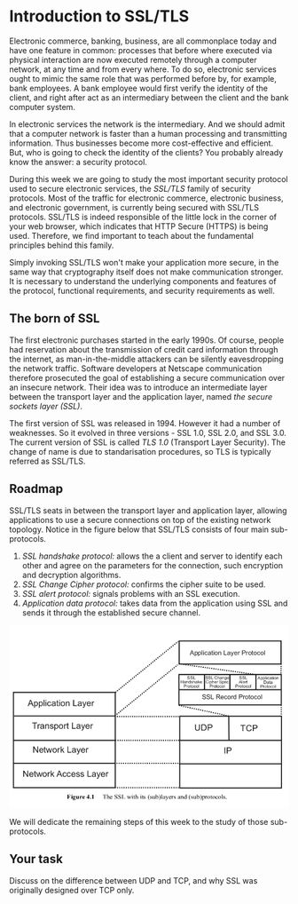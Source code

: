 # Introduction to SSL/TLS

Electronic commerce, banking, business, are all commonplace today and have one feature in common: processes that before where executed via physical interaction are now executed remotely through a computer network, at any time and from every where. To do so, electronic services ought to mimic the same role that was performed before by, for example, bank employees. A bank employee would first verify the identity of the client, and right after  act as an intermediary between the client and the bank computer system. 

In electronic services the network is the intermediary. And we should admit that a computer network is faster than a human processing and transmitting information. Thus businesses become more cost-effective and efficient. But, who is going to check the identity of the clients? You probably already know the answer: a security protocol. 

During this week we are going to study the most important security protocol used to secure electronic services, the *SSL/TLS* family of security protocols. Most of the traffic 
for electronic commerce, electronic business, and electronic government, is currently being secured with SSL/TLS protocols. SSL/TLS is indeed responsible of the little lock in the corner of your web browser, which indicates that HTTP Secure (HTTPS) is being used.  Therefore, we find important to teach about the fundamental principles behind this family. 

Simply invoking SSL/TLS won't make your application more secure, in the same way that cryptography itself does not make communication stronger. It is necessary to understand the underlying components and features of the protocol, functional requirements, and security requirements as well. 

## The born of SSL

The first electronic purchases started in the early 1990s. Of course, people had reservation about the transmission of credit card information through the internet, as man-in-the-middle attackers can be silently eavesdropping the network traffic. Software developers at Netscape communication therefore prosecuted the goal of establishing a secure communication over an insecure network. Their idea was to introduce an intermediate layer between the transport layer and the application layer, named *the secure sockets layer (SSL)*. 

The first version of SSL was released in 1994. However it had a number of weaknesses. So it evolved in three versions - SSL 1.0, SSL 2.0, and SSL 3.0. The current version of SSL is called *TLS 1.0* (Transport Layer Security). The change of name is due to standarisation procedures, so TLS is typically referred as SSL/TLS. 

## Roadmap 

SSL/TLS seats in between the transport layer and application layer, allowing applications to use a secure connections on top of the existing network topology. Notice in the figure below that SSL/TLS consists of four main sub-protocols. 

1. *SSL handshake protocol:* allows the a client and server to identify each other and agree on the parameters for the connection, such encryption and decryption algorithms.  
2. *SSL Change Cipher protocol:* confirms the cipher suite to be used.
3. *SSL alert protocol:* signals problems with an SSL execution.
4. *Application data protocol:* takes data from the application using SSL and sends it through the established secure channel. 

![GitHub Logo](./images/ssl-stack.png)
<!---
(source: http://swrdfish.github.io/assets/ssl/ssl_stack.png)
-->

We will dedicate the remaining steps of this week to the study of those sub-protocols. 

## Your task

Discuss on the difference between UDP and TCP, and why SSL was originally designed over TCP only. 


